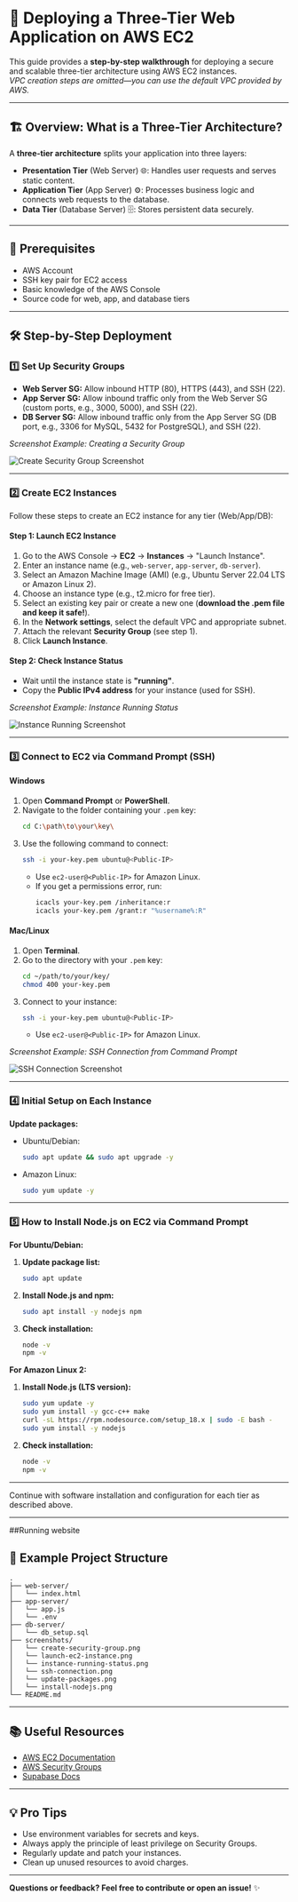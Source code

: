 # 🚀 Deploying a Three-Tier Web Application on AWS EC2

This guide provides a **step-by-step walkthrough** for deploying a secure and scalable three-tier architecture using AWS EC2 instances.  
*VPC creation steps are omitted—you can use the default VPC provided by AWS.*

---

## 🏗️ Overview: What is a Three-Tier Architecture?

A **three-tier architecture** splits your application into three layers:
- **Presentation Tier** (Web Server) 🌐: Handles user requests and serves static content.
- **Application Tier** (App Server) ⚙️: Processes business logic and connects web requests to the database.
- **Data Tier** (Database Server) 🗄️: Stores persistent data securely.

---

## 📝 Prerequisites

- AWS Account
- SSH key pair for EC2 access
- Basic knowledge of the AWS Console
- Source code for web, app, and database tiers

---

## 🛠️ Step-by-Step Deployment

### 1️⃣ Set Up Security Groups

- **Web Server SG:** Allow inbound HTTP (80), HTTPS (443), and SSH (22).
- **App Server SG:** Allow inbound traffic only from the Web Server SG (custom ports, e.g., 3000, 5000), and SSH (22).
- **DB Server SG:** Allow inbound traffic only from the App Server SG (DB port, e.g., 3306 for MySQL, 5432 for PostgreSQL), and SSH (22).

*Screenshot Example: Creating a Security Group*

![Create Security Group Screenshot](screenshots/create-security-group.png)

---

### 2️⃣ Create EC2 Instances

Follow these steps to create an EC2 instance for any tier (Web/App/DB):

#### **Step 1: Launch EC2 Instance**
1. Go to the AWS Console → **EC2** → **Instances** → "Launch Instance".
2. Enter an instance name (e.g., `web-server`, `app-server`, `db-server`).
3. Select an Amazon Machine Image (AMI) (e.g., Ubuntu Server 22.04 LTS or Amazon Linux 2).
4. Choose an instance type (e.g., t2.micro for free tier).
5. Select an existing key pair or create a new one (**download the .pem file and keep it safe!**).
6. In the **Network settings**, select the default VPC and appropriate subnet.
7. Attach the relevant **Security Group** (see step 1).
8. Click **Launch Instance**.

#### **Step 2: Check Instance Status**
- Wait until the instance state is **"running"**.
- Copy the **Public IPv4 address** for your instance (used for SSH).

*Screenshot Example: Instance Running Status*

![Instance Running Screenshot](screenshots/instance-running-status.png)

---

### 3️⃣ Connect to EC2 via Command Prompt (SSH)

#### **Windows**
1. Open **Command Prompt** or **PowerShell**.
2. Navigate to the folder containing your `.pem` key:
   ```sh
   cd C:\path\to\your\key\
   ```
3. Use the following command to connect:
   ```sh
   ssh -i your-key.pem ubuntu@<Public-IP>
   ```
   - Use `ec2-user@<Public-IP>` for Amazon Linux.
   - If you get a permissions error, run:
     ```sh
     icacls your-key.pem /inheritance:r
     icacls your-key.pem /grant:r "%username%:R"
     ```

#### **Mac/Linux**
1. Open **Terminal**.
2. Go to the directory with your `.pem` key:
   ```sh
   cd ~/path/to/your/key/
   chmod 400 your-key.pem
   ```
3. Connect to your instance:
   ```sh
   ssh -i your-key.pem ubuntu@<Public-IP>
   ```
   - Use `ec2-user@<Public-IP>` for Amazon Linux.

*Screenshot Example: SSH Connection from Command Prompt*

![SSH Connection Screenshot](screenshots/ssh-connection.png)

---

### 4️⃣ Initial Setup on Each Instance

**Update packages:**
- Ubuntu/Debian:
  ```sh
  sudo apt update && sudo apt upgrade -y
  ```
- Amazon Linux:
  ```sh
  sudo yum update -y
  ```


---

### 5️⃣ How to Install Node.js on EC2 via Command Prompt

**For Ubuntu/Debian:**

1. **Update package list:**
   ```sh
   sudo apt update
   ```
2. **Install Node.js and npm:**
   ```sh
   sudo apt install -y nodejs npm
   ```
3. **Check installation:**
   ```sh
   node -v
   npm -v
   ```

**For Amazon Linux 2:**

1. **Install Node.js (LTS version):**
   ```sh
   sudo yum update -y
   sudo yum install -y gcc-c++ make
   curl -sL https://rpm.nodesource.com/setup_18.x | sudo -E bash -
   sudo yum install -y nodejs
   ```
2. **Check installation:**
   ```sh
   node -v
   npm -v
   ```

---

Continue with software installation and configuration for each tier as described above.

---
##Running website

## 📁 Example Project Structure

```
.
├── web-server/
│   └── index.html
├── app-server/
│   └── app.js
│   └── .env
├── db-server/
│   └── db_setup.sql
├── screenshots/
│   └── create-security-group.png
│   └── launch-ec2-instance.png
│   └── instance-running-status.png
│   └── ssh-connection.png
│   └── update-packages.png
│   └── install-nodejs.png
└── README.md
```

---

## 📚 Useful Resources

- [AWS EC2 Documentation](https://docs.aws.amazon.com/ec2/)
- [AWS Security Groups](https://docs.aws.amazon.com/vpc/latest/userguide/VPC_SecurityGroups.html)
- [Supabase Docs](https://supabase.com/docs)

---

## 💡 Pro Tips

- Use environment variables for secrets and keys.
- Always apply the principle of least privilege on Security Groups.
- Regularly update and patch your instances.
- Clean up unused resources to avoid charges.

---

**Questions or feedback? Feel free to contribute or open an issue!** ✨
